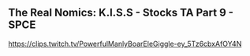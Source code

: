 ## The Real Nomics: K.I.S.S - Stocks TA Part 9 - SPCE
https://clips.twitch.tv/PowerfulManlyBoarEleGiggle-ey_5Tz6cbxAfOY4N

